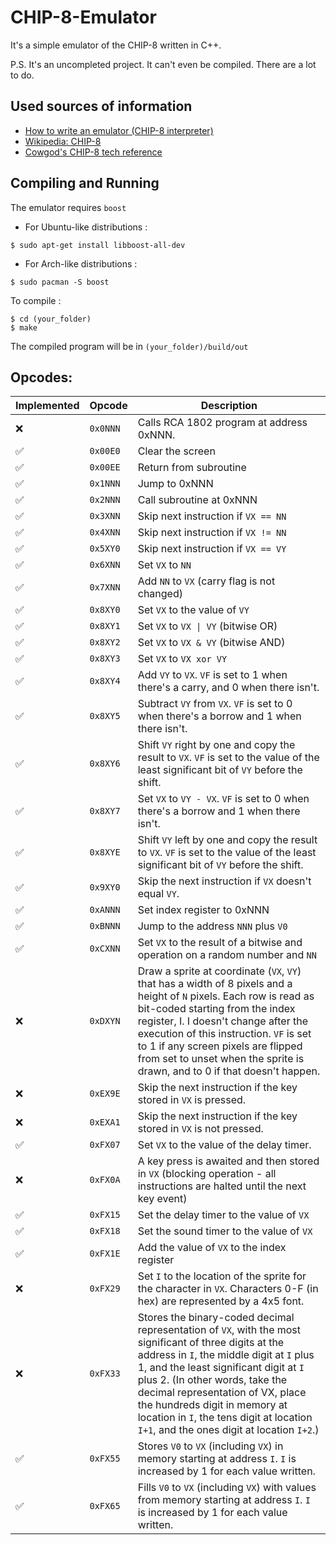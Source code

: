 # CHIP-8-Emulator

It's a simple emulator of the CHIP-8 written in C++.

P.S. It's an uncompleted project. It can't even be compiled. There are a lot to do.

## Used sources of information

* [How to write an emulator (CHIP-8 interpreter)](http://www.multigesture.net/articles/how-to-write-an-emulator-chip-8-interpreter/)
* [Wikipedia: CHIP-8](https://en.wikipedia.org/wiki/CHIP-8)
* [Cowgod's CHIP-8 tech reference](http://devernay.free.fr/hacks/chip8/C8TECH10.HTM)

## Compiling and Running

The emulator requires `boost`

* For Ubuntu-like distributions :
```
$ sudo apt-get install libboost-all-dev
```

* For Arch-like distributions :
```
$ sudo pacman -S boost
```

To compile :
```
$ cd (your_folder)
$ make
```

The compiled program will be in `(your_folder)/build/out`

## Opcodes:

| Implemented | Opcode | Description |
| --- | --- | --- |
| ❌ | `0x0NNN` | Calls RCA 1802 program at address 0xNNN. |
| ✅ | `0x00E0` | Clear the screen |
| ✅ | `0x00EE` | Return from subroutine |
| ✅ | `0x1NNN` | Jump to 0xNNN |
| ✅ | `0x2NNN` | Call subroutine at 0xNNN  |
| ✅ | `0x3XNN` | Skip next instruction if `VX == NN` |
| ✅ | `0x4XNN` | Skip next instruction if `VX != NN` |
| ✅ | `0x5XY0` | Skip next instruction if `VX == VY` |
| ✅ | `0x6XNN` | Set `VX` to `NN` |
| ✅ | `0x7XNN` | Add `NN` to `VX` (carry flag is not changed) |
| ✅ | `0x8XY0` | Set `VX` to the value of `VY` |
| ✅ | `0x8XY1` | Set `VX` to `VX \| VY` (bitwise OR) |
| ✅ | `0x8XY2` | Set `VX` to `VX & VY` (bitwise AND)|
| ✅ | `0x8XY3` | Set `VX` to `VX xor VY` |
| ✅ | `0x8XY4` | Add `VY` to `VX`. `VF` is set to 1 when there's a carry, and 0 when there isn't. |
| ✅ | `0x8XY5` | Subtract `VY` from `VX`. `VF` is set to 0 when there's a borrow and 1 when there isn't. |
| ✅ | `0x8XY6` | Shift `VY` right by one and copy the result to `VX`. `VF` is set to the value of the least significant bit of `VY` before the shift. |
| ✅ | `0x8XY7` | Set `VX` to `VY - VX`. `VF` is set to 0 when there's a borrow and 1 when there isn't. |
| ✅ | `0x8XYE` | Shift `VY` left by one and copy the result to `VX`. `VF` is set to the value of the least significant bit of `VY` before the shift. |
| ✅ | `0x9XY0` | Skip the next instruction if `VX` doesn't equal `VY`. |
| ✅ | `0xANNN` | Set index register to 0xNNN |
| ✅ | `0xBNNN` | Jump to the address `NNN` plus `V0` |
| ✅ | `0xCXNN` | Set `VX` to the result of a bitwise and operation on a random number and `NN` |
| ❌ | `0xDXYN` | Draw a sprite at coordinate (`VX`, `VY`) that has a width of 8 pixels and a height of `N` pixels. Each row is read as bit-coded starting from the index register, I. I doesn't change after the execution of this instruction. `VF` is set to 1 if any screen pixels are flipped from set to unset when the sprite is drawn, and to 0 if that doesn't happen. |
| ❌ | `0xEX9E` | Skip the next instruction if the key stored in `VX` is pressed. |
| ❌ | `0xEXA1` | Skip the next instruction if the key stored in `VX` is not pressed. |
| ✅ | `0xFX07` | Set `VX` to the value of the delay timer. |
| ❌ | `0xFX0A` | A key press is awaited and then stored in `VX` (blocking operation - all instructions are halted until the next key event) |
| ✅ | `0xFX15` | Set the delay timer to the value of `VX` |
| ✅ | `0xFX18` | Set the sound timer to the value of `VX` |
| ✅ | `0xFX1E` | Add the value of `VX` to the index register |
| ❌ | `0xFX29` | Set `I` to the location of the sprite for the character in `VX`. Characters 0-F (in hex) are represented by a 4x5 font. |
| ❌ | `0xFX33` | Stores the binary-coded decimal representation of `VX`, with the most significant of three digits at the address in `I`, the middle digit at `I` plus 1, and the least significant digit at `I` plus 2. (In other words, take the decimal representation of VX, place the hundreds digit in memory at location in `I`, the tens digit at location `I+1`, and the ones digit at location `I+2`.) |
| ✅ | `0xFX55` | Stores `V0` to `VX` (including `VX`) in memory starting at address `I`. `I` is increased by 1 for each value written. |
| ✅ | `0xFX65` | Fills `V0` to `VX` (including `VX`) with values from memory starting at address `I`. `I` is increased by 1 for each value written. |